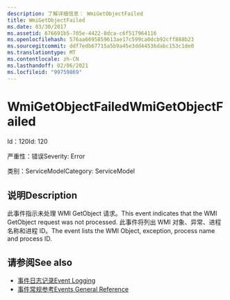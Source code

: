 ```yaml
---
description: 了解详细信息： WmiGetObjectFailed
title: WmiGetObjectFailed
ms.date: 03/30/2017
ms.assetid: 676691b5-705e-4422-8dca-c6f517964116
ms.openlocfilehash: 576aa6695859613ae17c599ca0dcb92cff888b23
ms.sourcegitcommit: ddf7edb67715a5b9a45e3dd44536dabc153c1de0
ms.translationtype: MT
ms.contentlocale: zh-CN
ms.lasthandoff: 02/06/2021
ms.locfileid: "99759869"
---
```

# <a name="wmigetobjectfailed"></a><span data-ttu-id="535f7-103">WmiGetObjectFailed</span><span class="sxs-lookup"><span data-stu-id="535f7-103">WmiGetObjectFailed</span></span>

<span data-ttu-id="535f7-104">Id：120</span><span class="sxs-lookup"><span data-stu-id="535f7-104">Id: 120</span></span>  
  
 <span data-ttu-id="535f7-105">严重性：错误</span><span class="sxs-lookup"><span data-stu-id="535f7-105">Severity: Error</span></span>  
  
 <span data-ttu-id="535f7-106">类别：ServiceModel</span><span class="sxs-lookup"><span data-stu-id="535f7-106">Category: ServiceModel</span></span>  
  
## <a name="description"></a><span data-ttu-id="535f7-107">说明</span><span class="sxs-lookup"><span data-stu-id="535f7-107">Description</span></span>  

 <span data-ttu-id="535f7-108">此事件指示未处理 WMI GetObject 请求。</span><span class="sxs-lookup"><span data-stu-id="535f7-108">This event indicates that the WMI GetObject request was not processed.</span></span> <span data-ttu-id="535f7-109">此事件将列出 WMI 对象、异常、进程名称和进程 ID。</span><span class="sxs-lookup"><span data-stu-id="535f7-109">The event lists the WMI Object, exception, process name and process ID.</span></span>  
  
## <a name="see-also"></a><span data-ttu-id="535f7-110">请参阅</span><span class="sxs-lookup"><span data-stu-id="535f7-110">See also</span></span>

- [<span data-ttu-id="535f7-111">事件日志记录</span><span class="sxs-lookup"><span data-stu-id="535f7-111">Event Logging</span></span>](index.md)
- [<span data-ttu-id="535f7-112">事件常规参考</span><span class="sxs-lookup"><span data-stu-id="535f7-112">Events General Reference</span></span>](events-general-reference.md)
